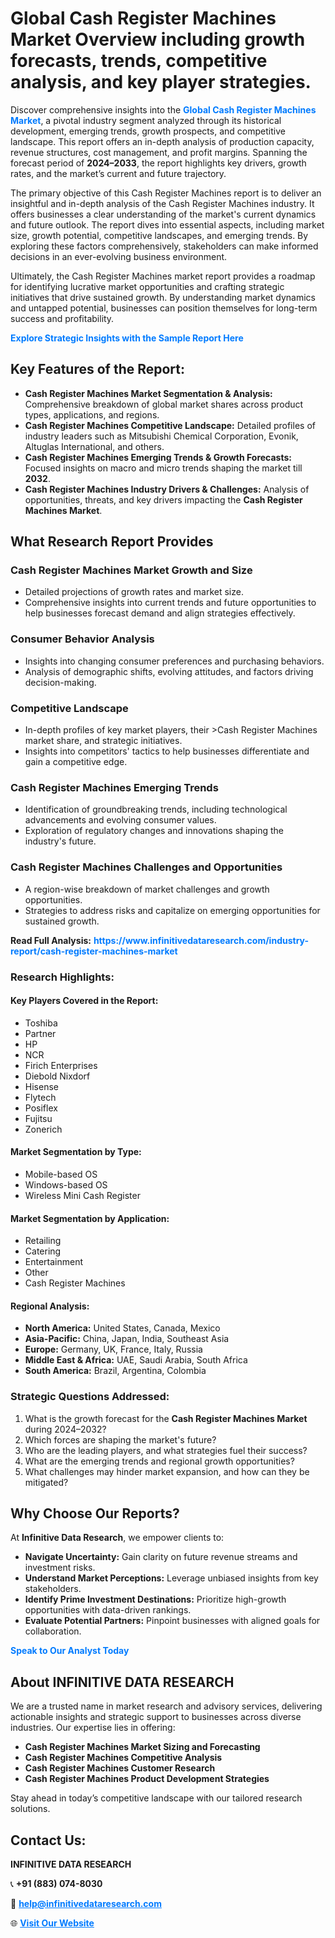 <h1>Global Cash Register Machines Market Overview including growth forecasts, trends, competitive analysis, and key player strategies.</h1>
<p>
Discover comprehensive insights into the 
<a href="https://www.infinitivedataresearch.com/industry-report/cash-register-machines-market" rel="dofollow" style="color: #007BFF; text-decoration: none;"><strong>Global Cash Register Machines Market</strong></a>, a pivotal industry segment analyzed through its historical development, emerging trends, growth prospects, and competitive landscape. This report offers an in-depth analysis of production capacity, revenue structures, cost management, and profit margins. Spanning the forecast period of <strong>2024–2033</strong>, the report highlights key drivers, growth rates, and the market’s current and future trajectory.
</p>
<p>
The primary objective of this Cash Register Machines report is to deliver an insightful and in-depth analysis of the Cash Register Machines industry. It offers businesses a clear understanding of the market's current dynamics and future outlook. The report dives into essential aspects, including market size, growth potential, competitive landscapes, and emerging trends. By exploring these factors comprehensively, stakeholders can make informed decisions in an ever-evolving business environment.
</p>
<p>
Ultimately, the Cash Register Machines market report provides a roadmap for identifying lucrative market opportunities and crafting strategic initiatives that drive sustained growth. By understanding market dynamics and untapped potential, businesses can position themselves for long-term success and profitability.
</p>
<p>
<a href="https://www.infinitivedataresearch.com/request-sample/reportId=111877" style="color: #007BFF; text-decoration: none;"><strong>Explore Strategic Insights with the Sample Report Here</strong></a>
</p>

<h2>Key Features of the Report:</h2>
<ul>
<li><strong>Cash Register Machines Market Segmentation & Analysis:</strong> Comprehensive breakdown of global market shares across product types, applications, and regions.</li>
<li><strong>Cash Register Machines Competitive Landscape:</strong> Detailed profiles of industry leaders such as Mitsubishi Chemical Corporation, Evonik, Altuglas International, and others.</li>
<li><strong>Cash Register Machines Emerging Trends & Growth Forecasts:</strong> Focused insights on macro and micro trends shaping the market till <strong>2032</strong>.</li>
<li><strong>Cash Register Machines Industry Drivers & Challenges:</strong> Analysis of opportunities, threats, and key drivers impacting the <strong>Cash Register Machines Market</strong>.</li>
</ul>

<h2>What Research Report Provides</h2>
<h3>Cash Register Machines Market Growth and Size</h3>
<ul>
<li>Detailed projections of growth rates and market size.</li>
<li>Comprehensive insights into current trends and future opportunities to help businesses forecast demand and align strategies effectively.</li>
</ul>

<h3>Consumer Behavior Analysis</h3>
<ul>
<li>Insights into changing consumer preferences and purchasing behaviors.</li>
<li>Analysis of demographic shifts, evolving attitudes, and factors driving decision-making.</li>
</ul>

<h3>Competitive Landscape</h3>
<ul>
<li>In-depth profiles of key market players, their >Cash Register Machines market share, and strategic initiatives.</li>
<li>Insights into competitors' tactics to help businesses differentiate and gain a competitive edge.</li>
</ul>

<h3>Cash Register Machines Emerging Trends</h3>
<ul>
<li>Identification of groundbreaking trends, including technological advancements and evolving consumer values.</li>
<li>Exploration of regulatory changes and innovations shaping the industry's future.</li>
</ul>

<h3>Cash Register Machines Challenges and Opportunities</h3>
<ul>
<li>A region-wise breakdown of market challenges and growth opportunities.</li>
<li>Strategies to address risks and capitalize on emerging opportunities for sustained growth.</li>
</ul>
<p><strong>Read Full Analysis:</strong> <a href="https://www.infinitivedataresearch.com/industry-report/cash-register-machines-market" rel="dofollow" style="color: #007BFF; text-decoration: none;"><strong>https://www.infinitivedataresearch.com/industry-report/cash-register-machines-market</strong></a></p>
<h3>Research Highlights:</h3>
<h4>Key Players Covered in the Report:</h4>
<ul><li>Toshiba</li><li>Partner</li><li>HP</li><li>NCR</li><li>Firich Enterprises</li><li>Diebold Nixdorf</li><li>Hisense</li><li>Flytech</li><li>Posiflex</li><li>Fujitsu</li><li>Zonerich</li></ul>
<h4>Market Segmentation by Type:</h4>
<ul><li>Mobile-based OS</li><li>Windows-based OS</li><li>Wireless Mini Cash Register</li></ul>
<h4>Market Segmentation by Application:</h4>
<ul><li>Retailing</li><li>Catering</li><li>Entertainment</li><li>Other</li><li>Cash Register Machines</li></ul>

<h4>Regional Analysis:</h4>
<ul>
<li><strong>North America:</strong> United States, Canada, Mexico</li>
<li><strong>Asia-Pacific:</strong> China, Japan, India, Southeast Asia</li>
<li><strong>Europe:</strong> Germany, UK, France, Italy, Russia</li>
<li><strong>Middle East & Africa:</strong> UAE, Saudi Arabia, South Africa</li>
<li><strong>South America:</strong> Brazil, Argentina, Colombia</li>
</ul>

<h3>Strategic Questions Addressed:</h3>
<ol>
<li>What is the growth forecast for the <strong>Cash Register Machines Market</strong> during 2024–2032?</li>
<li>Which forces are shaping the market's future?</li>
<li>Who are the leading players, and what strategies fuel their success?</li>
<li>What are the emerging trends and regional growth opportunities?</li>
<li>What challenges may hinder market expansion, and how can they be mitigated?</li>
</ol>

<h2>Why Choose Our Reports?</h2>
<p>At <strong>Infinitive Data Research</strong>, we empower clients to:</p>
<ul>
<li><strong>Navigate Uncertainty:</strong> Gain clarity on future revenue streams and investment risks.</li>
<li><strong>Understand Market Perceptions:</strong> Leverage unbiased insights from key stakeholders.</li>
<li><strong>Identify Prime Investment Destinations:</strong> Prioritize high-growth opportunities with data-driven rankings.</li>
<li><strong>Evaluate Potential Partners:</strong> Pinpoint businesses with aligned goals for collaboration.</li>
</ul>
<p><a href="https://www.infinitivedataresearch.com/industry-report/cash-register-machines-market" rel="dofollow" style="color: #007BFF; text-decoration: none;"><strong>Speak to Our Analyst Today</strong></a></p>

<h2>About INFINITIVE DATA RESEARCH</h2>
<p>We are a trusted name in market research and advisory services, delivering actionable insights and strategic support to businesses across diverse industries. Our expertise lies in offering:</p>
<ul>
<li><strong>Cash Register Machines Market Sizing and Forecasting</strong></li>
<li><strong>Cash Register Machines Competitive Analysis</strong></li>
<li><strong>Cash Register Machines Customer Research</strong></li>
<li><strong>Cash Register Machines Product Development Strategies</strong></li>
</ul>
<p>Stay ahead in today’s competitive landscape with our tailored research solutions.</p>

<h2>Contact Us:</h2>
<p><strong>INFINITIVE DATA RESEARCH</strong></p>
<p>📞 <strong>+91 (883) 074-8030</strong></p>
<p>📧 <strong><a href="mailto:help@infinitivedataresearch.com" style="color: #007BFF;">help@infinitivedataresearch.com</a></strong></p>
<p>🌐 <strong><a href="https://www.infinitivedataresearch.com" rel="dofollow" style="color: #007BFF;">Visit Our Website</a></strong></p>